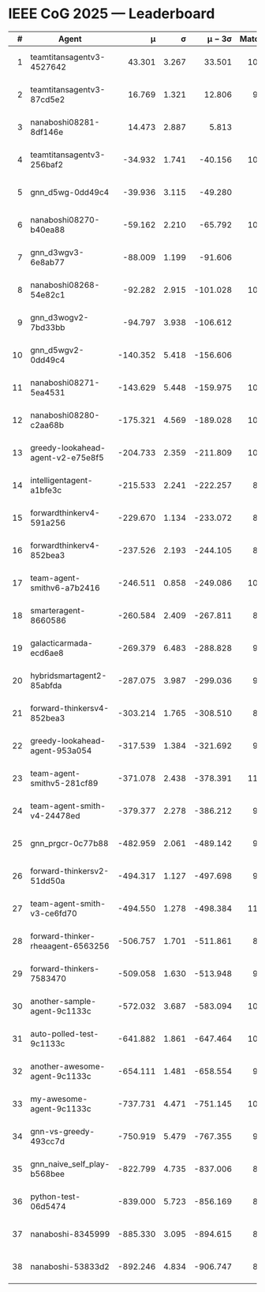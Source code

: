# IEEE CoG 2025 — Leaderboard

| # | Agent | μ | σ | μ − 3σ | Matches | Updated |
|---:|---|---:|---:|---:|---:|---|
| 1 | teamtitansagentv3-4527642 | 43.301 | 3.267 | 33.501 | 10776 | 2025-08-31 21:34 |
| 2 | teamtitansagentv3-87cd5e2 | 16.769 | 1.321 | 12.806 | 9658 | 2025-08-31 21:34 |
| 3 | nanaboshi08281-8df146e | 14.473 | 2.887 | 5.813 | 396 | 2025-08-31 21:34 |
| 4 | teamtitansagentv3-256baf2 | -34.932 | 1.741 | -40.156 | 10614 | 2025-08-31 21:34 |
| 5 | gnn_d5wg-0dd49c4 | -39.936 | 3.115 | -49.280 | 240 | 2025-08-31 21:34 |
| 6 | nanaboshi08270-b40ea88 | -59.162 | 2.210 | -65.792 | 10580 | 2025-08-31 21:34 |
| 7 | gnn_d3wgv3-6e8ab77 | -88.009 | 1.199 | -91.606 | 278 | 2025-08-31 21:34 |
| 8 | nanaboshi08268-54e82c1 | -92.282 | 2.915 | -101.028 | 10160 | 2025-08-31 21:34 |
| 9 | gnn_d3wogv2-7bd33bb | -94.797 | 3.938 | -106.612 | 434 | 2025-08-31 21:34 |
| 10 | gnn_d5wgv2-0dd49c4 | -140.352 | 5.418 | -156.606 | 306 | 2025-08-31 21:34 |
| 11 | nanaboshi08271-5ea4531 | -143.629 | 5.448 | -159.975 | 10638 | 2025-08-31 21:34 |
| 12 | nanaboshi08280-c2aa68b | -175.321 | 4.569 | -189.028 | 10038 | 2025-08-31 21:34 |
| 13 | greedy-lookahead-agent-v2-e75e8f5 | -204.733 | 2.359 | -211.809 | 10450 | 2025-08-31 21:34 |
| 14 | intelligentagent-a1bfe3c | -215.533 | 2.241 | -222.257 | 8606 | 2025-08-31 21:34 |
| 15 | forwardthinkerv4-591a256 | -229.670 | 1.134 | -233.072 | 8583 | 2025-08-31 21:34 |
| 16 | forwardthinkerv4-852bea3 | -237.526 | 2.193 | -244.105 | 8579 | 2025-08-31 21:34 |
| 17 | team-agent-smithv6-a7b2416 | -246.511 | 0.858 | -249.086 | 10960 | 2025-08-31 21:34 |
| 18 | smarteragent-8660586 | -260.584 | 2.409 | -267.811 | 8517 | 2025-08-31 21:34 |
| 19 | galacticarmada-ecd6ae8 | -269.379 | 6.483 | -288.828 | 9620 | 2025-08-31 21:34 |
| 20 | hybridsmartagent2-85abfda | -287.075 | 3.987 | -299.036 | 9011 | 2025-08-31 21:34 |
| 21 | forward-thinkersv4-852bea3 | -303.214 | 1.765 | -308.510 | 8256 | 2025-08-31 21:34 |
| 22 | greedy-lookahead-agent-953a054 | -317.539 | 1.384 | -321.692 | 9498 | 2025-08-31 21:34 |
| 23 | team-agent-smithv5-281cf89 | -371.078 | 2.438 | -378.391 | 11140 | 2025-08-31 21:34 |
| 24 | team-agent-smith-v4-24478ed | -379.377 | 2.278 | -386.212 | 9938 | 2025-08-31 21:34 |
| 25 | gnn_prgcr-0c77b88 | -482.959 | 2.061 | -489.142 | 9450 | 2025-08-31 21:34 |
| 26 | forward-thinkersv2-51dd50a | -494.317 | 1.127 | -497.698 | 9336 | 2025-08-31 21:34 |
| 27 | team-agent-smith-v3-ce6fd70 | -494.550 | 1.278 | -498.384 | 11318 | 2025-08-31 21:34 |
| 28 | forward-thinker-rheaagent-6563256 | -506.757 | 1.701 | -511.861 | 8904 | 2025-08-31 21:34 |
| 29 | forward-thinkers-7583470 | -509.058 | 1.630 | -513.948 | 9720 | 2025-08-31 21:34 |
| 30 | another-sample-agent-9c1133c | -572.032 | 3.687 | -583.094 | 10260 | 2025-08-31 21:34 |
| 31 | auto-polled-test-9c1133c | -641.882 | 1.861 | -647.464 | 10540 | 2025-08-31 21:34 |
| 32 | another-awesome-agent-9c1133c | -654.111 | 1.481 | -658.554 | 9840 | 2025-08-31 21:34 |
| 33 | my-awesome-agent-9c1133c | -737.731 | 4.471 | -751.145 | 10400 | 2025-08-31 21:34 |
| 34 | gnn-vs-greedy-493cc7d | -750.919 | 5.479 | -767.355 | 9080 | 2025-08-31 21:34 |
| 35 | gnn_naive_self_play-b568bee | -822.799 | 4.735 | -837.006 | 8680 | 2025-08-31 21:34 |
| 36 | python-test-06d5474 | -839.000 | 5.723 | -856.169 | 8820 | 2025-08-31 21:34 |
| 37 | nanaboshi-8345999 | -885.330 | 3.095 | -894.615 | 8650 | 2025-08-31 21:34 |
| 38 | nanaboshi-53833d2 | -892.246 | 4.834 | -906.747 | 8120 | 2025-08-31 21:34 |

